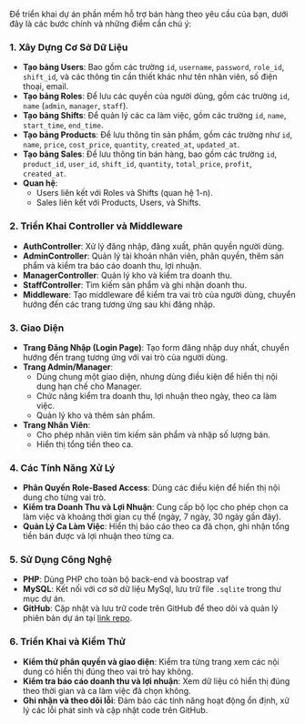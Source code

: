 Để triển khai dự án phần mềm hỗ trợ bán hàng theo yêu cầu của bạn, dưới đây là các bước chính và những điểm cần chú ý:

### 1. **Xây Dựng Cơ Sở Dữ Liệu**
   - **Tạo bảng Users**: Bao gồm các trường `id`, `username`, `password`, `role_id`, `shift_id`, và các thông tin cần thiết khác như tên nhân viên, số điện thoại, email.
   - **Tạo bảng Roles**: Để lưu các quyền của người dùng, gồm các trường `id`, `name` (`admin`, `manager`, `staff`).
   - **Tạo bảng Shifts**: Để quản lý các ca làm việc, gồm các trường `id`, `name`, `start_time`, `end_time`.
   - **Tạo bảng Products**: Để lưu thông tin sản phẩm, gồm các trường như `id`, `name`, `price`, `cost_price`, `quantity`, `created_at`, `updated_at`.
   - **Tạo bảng Sales**: Để lưu thông tin bán hàng, bao gồm các trường `id`, `product_id`, `user_id`, `shift_id`, `quantity`, `total_price`, `profit`, `created_at`.
   - **Quan hệ**:
     - Users liên kết với Roles và Shifts (quan hệ 1-n).
     - Sales liên kết với Products, Users, và Shifts.

### 2. **Triển Khai Controller và Middleware**
   - **AuthController**: Xử lý đăng nhập, đăng xuất, phân quyền người dùng.
   - **AdminController**: Quản lý tài khoản nhân viên, phân quyền, thêm sản phẩm và kiểm tra báo cáo doanh thu, lợi nhuận.
   - **ManagerController**: Quản lý kho và kiểm tra doanh thu.
   - **StaffController**: Tìm kiếm sản phẩm và ghi nhận doanh thu.
   - **Middleware**: Tạo middleware để kiểm tra vai trò của người dùng, chuyển hướng đến các trang tương ứng sau khi đăng nhập.

### 3. **Giao Diện**
   - **Trang Đăng Nhập (Login Page)**: Tạo form đăng nhập duy nhất, chuyển hướng đến trang tương ứng với vai trò của người dùng.
   - **Trang Admin/Manager**:
     - Dùng chung một giao diện, nhưng dùng điều kiện để hiển thị nội dung hạn chế cho Manager.
     - Chức năng kiểm tra doanh thu, lợi nhuận theo ngày, theo ca làm việc.
     - Quản lý kho và thêm sản phẩm.
   - **Trang Nhân Viên**:
     - Cho phép nhân viên tìm kiếm sản phẩm và nhập số lượng bán.
     - Hiển thị tổng tiền theo ca.
  
### 4. **Các Tính Năng Xử Lý**
   - **Phân Quyền Role-Based Access**: Dùng các điều kiện để hiển thị nội dung cho từng vai trò.
   - **Kiểm tra Doanh Thu và Lợi Nhuận**: Cung cấp bộ lọc cho phép chọn ca làm việc và khoảng thời gian cụ thể (ngày, 7 ngày, 30 ngày gần đây).
   - **Quản Lý Ca Làm Việc**: Hiển thị báo cáo theo ca đã chọn, ghi nhận tổng tiền bán được và lợi nhuận theo từng ca.
  
### 5. **Sử Dụng Công Nghệ**
   - **PHP**: Dùng PHP cho toàn bộ back-end và boostrap vaf 
   - **MySQL**: Kết nối với cơ sở dữ liệu MySql, lưu trữ file `.sqlite` trong thư mục dự án.
   - **GitHub**: Cập nhật và lưu trữ code trên GitHub để theo dõi và quản lý phiên bản dự án tại [link repo](https://github.com/wasabixxx/pmhtBanHang).

### 6. **Triển Khai và Kiểm Thử**
   - **Kiểm thử phân quyền và giao diện**: Kiểm tra từng trang xem các nội dung có hiển thị đúng theo vai trò hay không.
   - **Kiểm tra báo cáo doanh thu và lợi nhuận**: Xem dữ liệu có hiển thị đúng theo thời gian và ca làm việc đã chọn không.
   - **Ghi nhận và theo dõi lỗi**: Đảm bảo các tính năng hoạt động ổn định, xử lý các lỗi phát sinh và cập nhật code trên GitHub.
